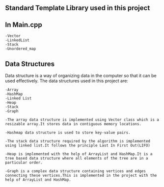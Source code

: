 ## Standard Template Library used in this project

## In Main.cpp
    -Vector
    -LinkedList
    -Stack
    -Unordered_map

## Data Structures
Data structure is a way of organizing data in the computer so that it can be used effectively. The data structures used in this project are:

    -Array
    -HashMap
    -Linked List
    -Heap
    -Stack
    -Graph

    -The array data structure is implemented using Vector class which is a resizable array.It stores data in contiguous memory locations.

    -Hashmap data structure is used to store key-value pairs.

    -The stack data structure required by the algorithm is implemented using linked list.It follows the principle Last In First Out(LIFO)

    -Heap is implemented with the help of ArrayList and HashMap.It is a tree based data structure where all elements of the tree are in a particular order.

    -Graph is a complex data structure containing vertices and edges connecting these vertices.This is implemented in the project with the help of ArrayList and HashMap.